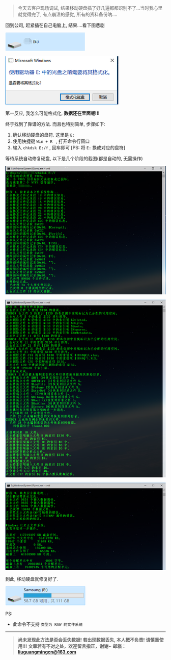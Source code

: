 > 今天去客户现场调试, 结果移动硬盘插了好几遍都都识别不了...当时我心里就觉得完了, 有点崩溃的感觉, 所有的资料备份呐....

回到公司, 赶紧插在自己电脑上, 结果....看下图悲剧

![无法使用](https://github.com/cnLGMing/Blog/blob/master/Pictures/%E6%8F%92%E5%85%A5%E7%A7%BB%E5%8A%A8%E7%A1%AC%E7%9B%98%E6%8F%90%E7%A4%BA%E9%9C%80%E8%A6%81%E6%A0%BC%E5%BC%8F%E5%8C%96--%E6%97%A0%E6%B3%95%E4%BD%BF%E7%94%A8.png?raw=true)

![需要格式化](https://github.com/cnLGMing/Blog/blob/master/Pictures/%E6%8F%92%E5%85%A5%E7%A7%BB%E5%8A%A8%E7%A1%AC%E7%9B%98%E6%8F%90%E7%A4%BA%E9%9C%80%E8%A6%81%E6%A0%BC%E5%BC%8F%E5%8C%96--%E6%8F%90%E7%A4%BA%E9%9C%80%E8%A6%81%E6%A0%BC%E5%BC%8F%E5%8C%96.png?raw=true)

第一反应, 我怎么可能格式化, **数据还在里面呢!!!**

终于找到了靠谱的方法. 而且也特别简单, 步骤如下: 

1. 确认移动硬盘的盘符. 这里是 `E:`
2. 使用快捷键 `Win + R ` , 打开命令行窗口
3. 输入 `chkdsk E:/f` , 回车即可 [PS: 将 `E:` 换成对应的盘符]

等待系统自动修复硬盘, 以下是几个阶段的截图(都是自动的, 无需操作)

![阶段1](https://github.com/cnLGMing/Blog/blob/master/Pictures/%E6%8F%92%E5%85%A5%E7%A7%BB%E5%8A%A8%E7%A1%AC%E7%9B%98%E6%8F%90%E7%A4%BA%E9%9C%80%E8%A6%81%E6%A0%BC%E5%BC%8F%E5%8C%96--%E9%98%B6%E6%AE%B51.png?raw=true)

![阶段2](https://github.com/cnLGMing/Blog/blob/master/Pictures/%E6%8F%92%E5%85%A5%E7%A7%BB%E5%8A%A8%E7%A1%AC%E7%9B%98%E6%8F%90%E7%A4%BA%E9%9C%80%E8%A6%81%E6%A0%BC%E5%BC%8F%E5%8C%96--%E9%98%B6%E6%AE%B52.png?raw=true)

![阶段3](https://github.com/cnLGMing/Blog/blob/master/Pictures/%E6%8F%92%E5%85%A5%E7%A7%BB%E5%8A%A8%E7%A1%AC%E7%9B%98%E6%8F%90%E7%A4%BA%E9%9C%80%E8%A6%81%E6%A0%BC%E5%BC%8F%E5%8C%96--%E9%98%B6%E6%AE%B53.png?raw=true)

到此, 移动硬盘就修复好了. 

![修复完成](https://github.com/cnLGMing/Blog/blob/master/Pictures/%E6%8F%92%E5%85%A5%E7%A7%BB%E5%8A%A8%E7%A1%AC%E7%9B%98%E6%8F%90%E7%A4%BA%E9%9C%80%E8%A6%81%E6%A0%BC%E5%BC%8F%E5%8C%96--%E4%BF%AE%E5%A4%8D%E6%88%90%E5%8A%9F.png?raw=true)

PS: 

- 此命令不支持 `类型为 RAW 的文件系统`

---

> **尚未发现此方法是否会丢失数据! 若出现数据丢失, 本人概不负责! 请慎重使用!!!**
> **文章若有不对之处，欢迎留言指正，谢谢~**
> **邮箱：liuguangmingcn@163.com**

